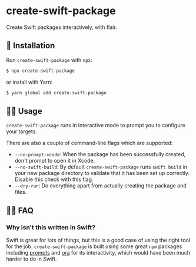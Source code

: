 # create-swift-package

Create Swift packages interactively, with flair.

## 🎁 Installation

Run `create-swift-package` with `npx`:

```bash
$ npx create-swift-package
```

or install with Yarn:

```bash
$ yarn global add create-swift-package
```

## 🧑‍💻 Usage

`create-swift-package` runs in interactive mode to prompt you to configure your targets.

There are also a couple of command-line flags which are supported:
- `--no-prompt-xcode`: When the package has been successfully created, don't prompt to open it in Xcode.
- `--no-swift-build`: By default `create-swift-package` runs `swift build` in your new package directory to validate that it has been set up correctly. Disable this check with this flag.
- `--dry-run`: Do everything apart from actually creating the package and files.

## 🙋‍♂️ FAQ

### Why isn't this written in Swift?

Swift is great for lots of things, but this is a good case of using the right tool for the job. `create-swift-package` is built using some great `npm` packages including [prompts](https://github.com/terkelg/prompts) and [ora](https://github.com/sindresorhus/ora) for its interactivity, which would have been much harder to do in Swift.
